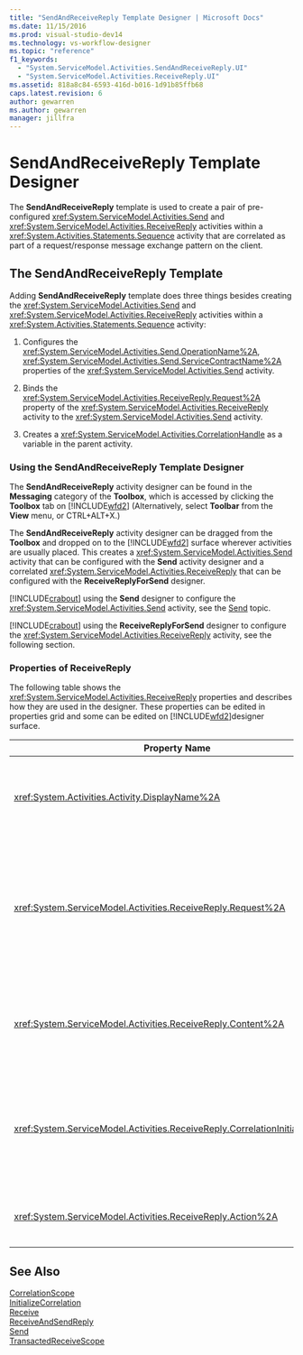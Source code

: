 ```yaml
---
title: "SendAndReceiveReply Template Designer | Microsoft Docs"
ms.date: 11/15/2016
ms.prod: visual-studio-dev14
ms.technology: vs-workflow-designer
ms.topic: "reference"
f1_keywords: 
  - "System.ServiceModel.Activities.SendAndReceiveReply.UI"
  - "System.ServiceModel.Activities.ReceiveReply.UI"
ms.assetid: 818a8c84-6593-416d-b016-1d91b85ffb68
caps.latest.revision: 6
author: gewarren
ms.author: gewarren
manager: jillfra
---
```

# SendAndReceiveReply Template Designer
The **SendAndReceiveReply** template is used to create a pair of pre-configured <xref:System.ServiceModel.Activities.Send> and <xref:System.ServiceModel.Activities.ReceiveReply> activities within a <xref:System.Activities.Statements.Sequence> activity that are correlated as part of a request/response message exchange pattern on the client.  

## The SendAndReceiveReply Template  
 Adding **SendAndReceiveReply** template does three things besides creating the <xref:System.ServiceModel.Activities.Send> and <xref:System.ServiceModel.Activities.ReceiveReply> activities within a <xref:System.Activities.Statements.Sequence> activity:  

1.  Configures the <xref:System.ServiceModel.Activities.Send.OperationName%2A>, <xref:System.ServiceModel.Activities.Send.ServiceContractName%2A> properties of the <xref:System.ServiceModel.Activities.Send> activity.  

2.  Binds the <xref:System.ServiceModel.Activities.ReceiveReply.Request%2A> property of the <xref:System.ServiceModel.Activities.ReceiveReply> activity to the <xref:System.ServiceModel.Activities.Send> activity.  

3.  Creates a <xref:System.ServiceModel.Activities.CorrelationHandle> as a variable in the parent activity.  

### Using the SendAndReceiveReply Template Designer  
 The **SendAndReceiveReply** activity designer can be found in the **Messaging** category of the **Toolbox**, which is accessed by clicking the **Toolbox** tab on [!INCLUDE[wfd2](../includes/wfd2-md.md)] (Alternatively, select **Toolbar** from the **View** menu, or CTRL+ALT+X.)  

 The **SendAndReceiveReply** activity designer can be dragged from the **Toolbox** and dropped on to the [!INCLUDE[wfd2](../includes/wfd2-md.md)] surface wherever activities are usually placed. This creates a <xref:System.ServiceModel.Activities.Send> activity that can be configured with the **Send** activity designer and a correlated <xref:System.ServiceModel.Activities.ReceiveReply> that can be configured with the **ReceiveReplyForSend** designer.  

 [!INCLUDE[crabout](../includes/crabout-md.md)] using the **Send** designer to configure the <xref:System.ServiceModel.Activities.Send> activity, see the [Send](../workflow-designer/send-activity-designer.md) topic.  

 [!INCLUDE[crabout](../includes/crabout-md.md)] using the **ReceiveReplyForSend** designer to configure the <xref:System.ServiceModel.Activities.ReceiveReply> activity, see the following section.  

### Properties of ReceiveReply  
 The following table shows the <xref:System.ServiceModel.Activities.ReceiveReply> properties and describes how they are used in the designer. These properties can be edited in properties grid and some can be edited on [!INCLUDE[wfd2](../includes/wfd2-md.md)]designer surface.  

|                                 Property Name                                 | Required |                                                                                                                                                                                                                                                                                                                                                        Usage                                                                                                                                                                                                                                                                                                                                                        |
|-------------------------------------------------------------------------------|----------|---------------------------------------------------------------------------------------------------------------------------------------------------------------------------------------------------------------------------------------------------------------------------------------------------------------------------------------------------------------------------------------------------------------------------------------------------------------------------------------------------------------------------------------------------------------------------------------------------------------------------------------------------------------------------------------------------------------------|
|               <xref:System.Activities.Activity.DisplayName%2A>                |  False   |                                                                                                                                                                                            The optional friendly name of the <xref:System.ServiceModel.Activities.ReceiveReply> activity. The default is ReceiveReplyForSend.<br /><br /> Although the use of a non-default value for the friendly <xref:System.Activities.Activity.DisplayName%2A> is not strictly required, it is a best practice to use such a value.                                                                                                                                                                                            |
|         <xref:System.ServiceModel.Activities.ReceiveReply.Request%2A>         |   True   | Reference to the <xref:System.ServiceModel.Activities.Send> activity paired with this <xref:System.ServiceModel.Activities.ReceiveReply> activity. This property must not be **null**. <xref:System.ServiceModel.Activities.Send> and <xref:System.ServiceModel.Activities.ReceiveReply> activities are used together on the client to model a request/response messaging pattern. This property specifies which <xref:System.ServiceModel.Activities.Send> activity is paired. In the designer, you cannot edit this property because it is automatically bound to the <xref:System.ServiceModel.Activities.Send> activity from which you created the <xref:System.ServiceModel.Activities.ReceiveReply> activity. |
|         <xref:System.ServiceModel.Activities.ReceiveReply.Content%2A>         |  False   |                        Specifies the message or parameter content to receive. It can be either a <xref:System.ServiceModel.Activities.ReceiveMessageContent> activity or a <xref:System.ServiceModel.Activities.ReceiveParametersContent> activity. Edit this property by clicking the ellipse button beside the **Content** field in property grid or clicking the **Define…** button beside the **Content** label on the **Receive** activity designer surface. Both display the **Content Definition** dialog. [!INCLUDE[crabout](../includes/crabout-md.md)] how to use this box, see the [Content Definition Dialog Box](../workflow-designer/content-definition-dialog-box.md) topic.                         |
| <xref:System.ServiceModel.Activities.ReceiveReply.CorrelationInitializers%2A> |  False   |              Specifies the collection of <xref:System.ServiceModel.Activities.CorrelationInitializer> objects that initialize multiple <xref:System.ServiceModel.Activities.CorrelationHandle> objects that configure this <xref:System.ServiceModel.Activities.Receive> activity within the workflow. Click the ellipsis button next to the <xref:System.ServiceModel.Activities.Receive.CorrelationInitializers%2A> property in the properties grid to open the **Add Correlation Initializers** dialog box. [!INCLUDE[crabout](../includes/crabout-md.md)] using this box, see the [Add CorrelationInitializers Dialog Box](../workflow-designer/add-correlationinitializers-dialog-box.md) topic.               |
|         <xref:System.ServiceModel.Activities.ReceiveReply.Action%2A>          |  False   |                                                                                                                                                                                                                                               Specifies the action header of the message. If it is not explicitly set, its value defaults to:<br /><br /> <strong>https://tempuri.org/{service contract namespace}/{service contract name}/{operation name}.</strong>                                                                                                                                                                                                                                               |

## See Also  
 [CorrelationScope](../workflow-designer/correlationscope-activity-designer.md)   
 [InitializeCorrelation](../workflow-designer/initializecorrelation-activity-designer.md)   
 [Receive](../workflow-designer/receive-activity-designer.md)   
 [ReceiveAndSendReply](../workflow-designer/receiveandsendreply-template-designer.md)   
 [Send](../workflow-designer/send-activity-designer.md)   
 [TransactedReceiveScope](../workflow-designer/transactedreceivescope-activity-designer.md)
